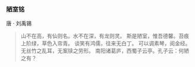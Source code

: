 ### 陋室铭 

唐 · 刘禹锡

>山不在高，有仙则名。水不在深，有龙则灵。
斯是陋室，惟吾德馨。苔痕上阶绿，草色入帘青。
谈笑有鸿儒，往来无白丁。
可以调素琴，阅金经。
无丝竹之乱耳，无案牍之劳形。
南阳诸葛庐，西蜀子云亭。孔子云：何陋之有？
